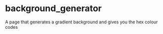 # background_generator
A page that generates a gradient background and gives you the hex colour codes
